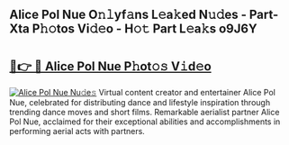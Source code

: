 ## Alice Pol Nue O𝚗𝚕yf𝚊ns L𝚎a𝚔ed N𝚞𝚍es - Part-Xta P𝚑𝚘tos Vi𝚍𝚎o - H𝚘𝚝 Part L𝚎a𝚔s o9J6Y

# <h2><a href="http://kf71d3.oniu.top/?m=Alice+Pol+Nue">🔗👉 🔴 Alice Pol Nue P𝚑ot𝚘𝚜 V𝚒d𝚎o</a></h2>

[![Alice Pol Nue Nu𝚍e𝚜](https://i.imgur.com/0qMVB7G.gif)](http://kf71d3.oniu.top/?m=Alice+Pol+Nue)
Virtual content creator and entertainer Alice Pol Nue, celebrated for distributing dance and lifestyle inspiration through trending dance moves and short films. Remarkable aerialist partner Alice Pol Nue, acclaimed for their exceptional abilities and accomplishments in performing aerial acts with partners.  
